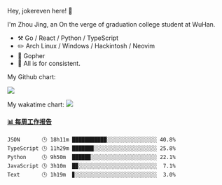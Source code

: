 Hey, jokereven here! 👋

I'm Zhou Jing, an On the verge of graduation college student at WuHan.

-   :hammer_and_pick: Go / React / Python / TypeScript
-   :pencil2: Arch Linux / Windows / Hackintosh / Neovim
-   :seedling: Gopher
-   :thought_balloon: All is for consistent.

My Github chart:

![](https://ghchart.rshah.org/JonnieWayy)

My wakatime chart:
![](https://wakatime.com/share/@jokereven/1679dc82-4bf9-4b63-9203-390d608503de.png)

<!-- waka-box start -->
#### <a href="https://gist.github.com/9f8118785e2d128d746db5f61b0e0a2a" target="_blank">📊 每周工作报告</a>
```text
JSON       🕓 18h11m ███████████░░░░░░░░░░░░░░░░ 40.8%
TypeScript 🕓 11h29m ██████▉░░░░░░░░░░░░░░░░░░░░ 25.8%
Python     🕓 9h50m  █████▉░░░░░░░░░░░░░░░░░░░░░ 22.1%
JavaScript 🕓 3h10m  █▉░░░░░░░░░░░░░░░░░░░░░░░░░  7.1%
Text       🕓 1h19m  ▊░░░░░░░░░░░░░░░░░░░░░░░░░░  3.0%
```
<!-- Powered by https://github.com/journey-ad/waka-box-go . -->
<!-- waka-box end -->
